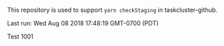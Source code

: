 This repository is used to support `yarn checkStaging` in taskcluster-github.

Last run: Wed Aug 08 2018 17:48:19 GMT-0700 (PDT)

Test 1001
